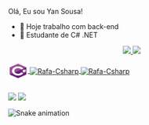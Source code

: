  Olá, Eu sou Yan Sousa!

- 🔭 Hoje trabalho com back-end
- 🌱 Estudante de C# .NET

<div align="center">
  <a href="https://github.com/YanSousa">
  <img height="180em" src="https://github-readme-stats.vercel.app/api?username=YanSousa&show_icons=true&theme=dark&include_all_commits=true&count_private=true"/>
    <img height="180em" src="https://github-readme-stats.vercel.app/api/top-langs/?username=YanSousa&layout=compact&langs_count=7&theme=dark"/>

</div>
 <div style="display: inline_block"><br>
 <img align="center" alt="Rafa-Csharp" height="30" width="40" src="https://raw.githubusercontent.com/devicons/devicon/master/icons/csharp/csharp-original.svg">
    <img align="center" alt="Rafa-Csharp" height="30" width="40" src="https://cdn.jsdelivr.net/gh/devicons/devicon/icons/dotnetcore/dotnetcore-original.svg">
    <img align="center" alt="Rafa-Csharp" height="30" width="40" src="https://cdn.jsdelivr.net/gh/devicons/devicon/icons/java/java-original-wordmark.svg">
 </div>
  
  ##
  
 <div> 
  
  <a href="www.linkedin.com/in/yansousa" target="_blank"><img src="https://img.shields.io/badge/-LinkedIn-%230077B5?style=for-the-badge&logo=linkedin&logoColor=white" target="_blank"></a> 
  <a href = "mailto:nadoriel.old@gmail.com"><img src="https://img.shields.io/badge/-Gmail-%23333?style=for-the-badge&logo=gmail&logoColor=white" target="_blank"></a>
 
   ![Snake animation](https://github.com/YanSousa/YanSousa/blob/output/github-contribution-grid-snake.svg)
 
</div>
    
   
   
